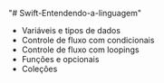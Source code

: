 "# Swift-Entendendo-a-linguagem" 

- Variáveis e tipos de dados
- Controle de fluxo com condicionais
- Controle de fluxo com loopings
- Funções e opcionais
- Coleções
